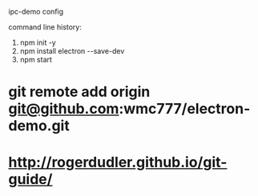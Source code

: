 ipc-demo config

command line history:
1) npm init -y
2) npm install electron --save-dev
3) npm start

# git remote add origin git@github.com:wmc777/electron-demo.git
# http://rogerdudler.github.io/git-guide/
